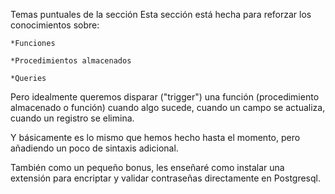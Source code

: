 Temas puntuales de la sección
Esta sección está hecha para reforzar los conocimientos sobre:

	*Funciones

	*Procedimientos almacenados

	*Queries

Pero idealmente queremos disparar ("trigger") una función (procedimiento almacenado o función) cuando algo sucede, cuando un campo se actualiza, cuando un registro se elimina.

Y básicamente es lo mismo que hemos hecho hasta el momento, pero añadiendo un poco de sintaxis adicional.

También como un pequeño bonus, les enseñaré como instalar una extensión para encriptar y validar contraseñas directamente en Postgresql.